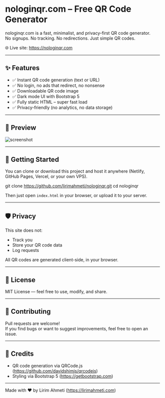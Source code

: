 # nologinqr.com – Free QR Code Generator

nologinqr.com is a fast, minimalist, and privacy-first QR code generator.  
No signups. No tracking. No redirections. Just simple QR codes.

🌐 Live site: https://nologinqr.com

---

## ✨ Features

- ✅ Instant QR code generation (text or URL)
- ✅ No login, no ads that redirect, no nonsense
- ✅ Downloadable QR code image
- ✅ Dark mode UI with Bootstrap 5
- ✅ Fully static HTML – super fast load
- ✅ Privacy-friendly (no analytics, no data storage)

---

## 📸 Preview

![screenshot](preview.png)

---

## 🚀 Getting Started

You can clone or download this project and host it anywhere (Netlify, GitHub Pages, Vercel, or your own VPS).

git clone https://github.com/lirimahmeti/nologinqr.git
cd nologinqr


Then just open `index.html` in your browser, or upload it to your server.

---

## 🛡️ Privacy

This site does not:
- Track you
- Store your QR code data
- Log requests

All QR codes are generated client-side, in your browser.

---

## 📄 License

MIT License — feel free to use, modify, and share.

---

## 🤝 Contributing

Pull requests are welcome!  
If you find bugs or want to suggest improvements, feel free to open an issue.

---

## 🙌 Credits

- QR code generation via QRCode.js (https://github.com/davidshimjs/qrcodejs)
- Styling via Bootstrap 5 (https://getbootstrap.com)

---

Made with ❤️ by Lirim Ahmeti (https://lirimahmeti.com)
